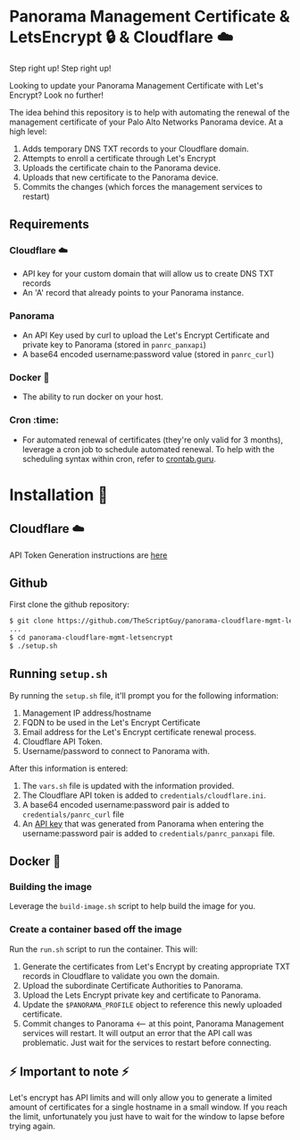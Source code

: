 # Panorama Management Certificate & LetsEncrypt :lock: & Cloudflare :cloud:

Step right up! Step right up!

Looking to update your Panorama Management Certificate with Let's Encrypt? Look no further!

The idea behind this repository is to help with automating the renewal of the management certificate of your Palo Alto Networks Panorama device. At a high level:
1. Adds temporary DNS TXT records to your Cloudflare domain.
2. Attempts to enroll a certificate through Let's Encrypt
3. Uploads the certificate chain to the Panorama device.
4. Uploads that new certificate to the Panorama device. 
5. Commits the changes (which forces the management services to restart)

## Requirements
### Cloudflare :cloud:
* API key for your custom domain that will allow us to create DNS TXT records
* An 'A' record that already points to your Panorama instance.

### Panorama
* An API Key used by curl to upload the Let's Encrypt Certificate and private key to Panorama (stored in `panrc_panxapi`)
* A base64 encoded username:password value (stored in `panrc_curl`)

### Docker :whale:
* The ability to run docker on your host.

### Cron :time:
* For automated renewal of certificates (they're only valid for 3 months), leverage a cron job to schedule automated renewal. To help with the scheduling syntax within cron, refer to [crontab.guru](https://crontab.guru/).

# Installation :wrench:

## Cloudflare :cloud:
API Token Generation instructions are [here](https://github.com/TheScriptGuy/panorama-cloudflare-mgmt-letsencrypt/blob/493cf8f4661562c0e9435ced076355a1faf4d5f6/cloudflare-token-instructions.md)

## Github
First clone the github repository:
```bash
$ git clone https://github.com/TheScriptGuy/panorama-cloudflare-mgmt-letsencrypt
...
$ cd panorama-cloudflare-mgmt-letsencrypt
$ ./setup.sh
```

## Running `setup.sh`
By running the `setup.sh` file, it'll prompt you for the following information:
1. Management IP address/hostname
2. FQDN to be used in the Let's Encrypt Certificate
3. Email address for the Let's Encrypt certificate renewal process.
4. Cloudflare API Token.
5. Username/password to connect to Panorama with.

After this information is entered:
1. The `vars.sh` file is updated with the information provided.
2. The Cloudflare API token is added to `credentials/cloudflare.ini`.
3. A base64 encoded username:password pair is added to `credentials/panrc_curl` file
4. An [API key](https://docs.paloaltonetworks.com/pan-os/11-0/pan-os-panorama-api/get-started-with-the-pan-os-xml-api/get-your-api-key) that was generated from Panorama when entering the username:password pair is added to `credentials/panrc_panxapi` file.

## Docker :whale:
### Building the image
Leverage the `build-image.sh` script to help build the image for you.

### Create a container based off the image
Run the `run.sh` script to run the container. This will:
1. Generate the certificates from Let's Encrypt by creating appropriate TXT records in Cloudflare to validate you own the domain.
2. Upload the subordinate Certificate Authorities to Panorama.
3. Upload the Lets Encrypt private key and certificate to Panorama.
4. Update the `$PANORAMA_PROFILE` object to reference this newly uploaded certificate.
5. Commit changes to Panorama <-- at this point, Panorama Management services will restart. It will output an error that the API call was problematic. Just wait for the services to restart before connecting.

## :zap: Important to note :zap:
Let's encrypt has API limits and will only allow you to generate a limited amount of certificates for a single hostname in a small window. If you reach the limit, unfortunately you just have to wait for the window to lapse before trying again.

